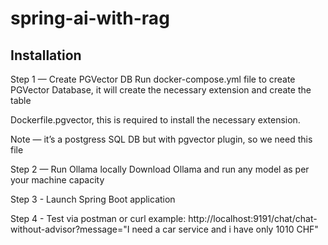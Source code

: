 # spring-ai-with-rag

## Installation

Step 1 — Create PGVector DB
Run docker-compose.yml file to create PGVector Database, it will create the necessary extension and create the table

Dockerfile.pgvector, this is required to install the necessary extension.

Note — it’s a postgress SQL DB but with pgvector plugin, so we need this file

Step 2 — Run Ollama locally
Download Ollama and run any model as per your machine capacity

Step 3 - Launch Spring Boot application

Step 4 - Test via postman or curl 
example: http://localhost:9191/chat/chat-without-advisor?message="I need a car service and i have only 1010 CHF"